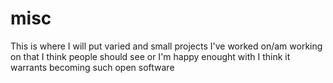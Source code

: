 misc
====
This is where I will put varied and small projects I've worked on/am working on that I think people should see or I'm happy enought with I think it warrants becoming such open software
